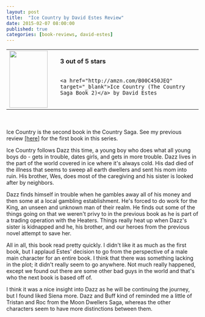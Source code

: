 ```yaml
---
layout: post
title:  "Ice Country by David Estes Review"
date: 2015-02-07 08:00:00
published: true
categories: [book-reviews, david-estes]
---
```


<table>
 <tr>
  <td><a href="http://amzn.com/B00C450JEQ" target="_blank"><img src="http://ecx.images-amazon.com/images/I/91W6CHs8cOL._SL1500_.jpg" style="height:150px; width:100px;"/></a></td>
  <td style="vertical-align:center; padding-left:25px;">
    <b>3 out of 5 stars</b><br/><br/>

    <a href="http://amzn.com/B00C450JEQ" target="_blank">Ice Country (The Country Saga Book 2)</a> by David Estes

	

  </td>
 </tr>
</table>

<br/><br/>
Ice Country is the second book in the Country Saga. See my previous review <a href="/book-reviews/david-estes/2015/02/03/fire-country-review.html" _target="blank">[here]</a> for the first book in this series.

Ice Country follows Dazz this time, a young boy who does what all young boys do - gets in trouble, dates girls, and gets in more trouble. Dazz lives in the part of the world covered in ice where it's always cold. His dad died of the illness that seems to sweep all earth dwellers and sent his mom into ruin. His brother, Wes, does most of the caregiving and his sister is looked after by neighbors.

Dazz finds himself in trouble when he gambles away all of his money and then some at a local gambling establishment. He's forced to do work for the King, an unseen and unknown man of their realm. He finds out some of the things going on that we weren't privy to in the previous book as he is part of a trading operation with the Heaters. Things really heat up when Dazz's sister is kidnapped and he, his brother, and our heroes from the previous novel attempt to save her.

All in all, this book read pretty quickly. I didn't like it as much as the first book, but I applaud Estes' decision to go from the perspective of a male main character for an entire book. I think that there was something lacking in the plot; it didn't really seem to go anywhere. Not much really happened, except we found out there are some other bad guys in the world and that's who the next book is based off of.

I think it was a nice insight into Dazz as he will be continuing the journey, but I found liked Siena more. Dazz and Buff kind of reminded me a little of Tristan and Roc from the Moon Dwellers Saga, whereas the other characters seem to have more distinctions between them. 